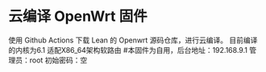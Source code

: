 # 云编译 OpenWrt 固件
使用 Github Actions 下载 Lean 的 Openwrt 源码仓库，进行云编译。
目前编译的内核为6.1
适配X86_64架构软路由
#本固件为自用，后台地址：192.168.9.1 管理员：root 初始密码：空
